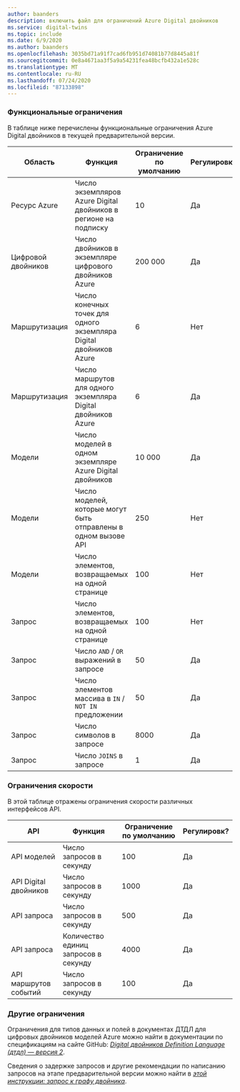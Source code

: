 ```yaml
---
author: baanders
description: включить файл для ограничений Azure Digital двойников
ms.service: digital-twins
ms.topic: include
ms.date: 6/9/2020
ms.author: baanders
ms.openlocfilehash: 3035bd71a91f7cad6fb951d74081b77d8445a81f
ms.sourcegitcommit: 0e8a4671aa3f5a9a54231fea48bcfb432a1e528c
ms.translationtype: MT
ms.contentlocale: ru-RU
ms.lasthandoff: 07/24/2020
ms.locfileid: "87133898"
---
```

### <a name="functional-limits"></a>Функциональные ограничения

В таблице ниже перечислены функциональные ограничения Azure Digital двойников в текущей предварительной версии.

| Область | Функция | Ограничение по умолчанию | Регулировк? |
| --- | --- | --- | --- |
| Ресурс Azure | Число экземпляров Azure Digital двойников в регионе на подписку | 10 | Да |
| Цифровой двойников | Число двойников в экземпляре цифрового двойников Azure | 200 000 | Да |
| Маршрутизация | Число конечных точек для одного экземпляра Digital двойников Azure | 6 | Нет |
| Маршрутизация | Число маршрутов для одного экземпляра Digital двойников Azure | 6 | Да |
| Модели | Число моделей в одном экземпляре Azure Digital двойников | 10 000 | Да |
| Модели | Число моделей, которые могут быть отправлены в одном вызове API | 250 | Нет |
| Модели | Число элементов, возвращаемых на одной странице | 100 | Нет |
| Запрос | Число элементов, возвращаемых на одной странице | 100 | Нет |
| Запрос | Число `AND`  /  `OR` выражений в запросе | 50 | Да |
| Запрос | Число элементов массива в `IN`  /  `NOT IN` предложении | 50 | Да |
| Запрос | Число символов в запросе | 8000 | Да |
| Запрос | Число `JOINS` в запросе | 1 | Да |

### <a name="rate-limits"></a>Ограничения скорости

В этой таблице отражены ограничения скорости различных интерфейсов API.

| API | Функция | Ограничение по умолчанию | Регулировк? |
| --- | --- | --- | --- |
| API моделей | Число запросов в секунду | 100 | Да |
| API Digital двойников | Число запросов в секунду | 1000 | Да |
| API запроса | Число запросов в секунду | 500 | Да |
| API запроса | Количество единиц запросов в секунду | 4000 | Да |
| API маршрутов событий | Число запросов в секунду | 100 | Да |

### <a name="other-limits"></a>Другие ограничения

Ограничения для типов данных и полей в документах ДТДЛ для цифровых двойников моделей Azure можно найти в документации по спецификациям на сайте GitHub: [*Digital двойников Definition Language (дтдл) — версия 2*](https://github.com/Azure/opendigitaltwins-dtdl/blob/master/DTDL/v2/dtdlv2.md).
 
Сведения о задержке запросов и другие рекомендации по написанию запросов на этапе предварительной версии можно найти в [*этой инструкции: запрос к графу двойника*](../articles/digital-twins/how-to-query-graph.md).